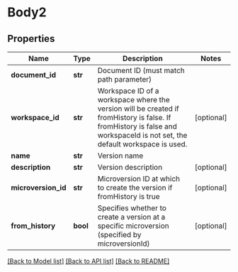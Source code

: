 # Body2

## Properties
Name | Type | Description | Notes
------------ | ------------- | ------------- | -------------
**document_id** | **str** | Document ID (must match path parameter) | 
**workspace_id** | **str** | Workspace ID of a workspace where the version will be created if           fromHistory is false. If fromHistory is false and workspaceId is not set, the default workspace is           used. | [optional] 
**name** | **str** | Version name | 
**description** | **str** | Version description | [optional] 
**microversion_id** | **str** | Microversion ID at which to create the version if fromHistory is true | [optional] 
**from_history** | **bool** | Specifies whether to create a version at a specific microversion           (specified by microversionId) | [optional] 

[[Back to Model list]](../README.md#documentation-for-models) [[Back to API list]](../README.md#documentation-for-api-endpoints) [[Back to README]](../README.md)



